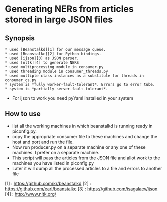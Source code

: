 # Generating NERs from articles stored in large JSON files

## Synopsis

	* used [Beanstalkd][1] for our message queue.
	* used [Beanstalkc][2] for Python bindings.
	* used [ijson][3] as JSON parser.
	* used [nltk][4] to generate NERS
	* used multiprocessing module in consumer.py
	* used threading module in consumer_threads.py
	* used multiple class instances as a substitute for threads in consumer_cs.py
	* system is *fully worker-fault-tolerant*. Errors go to error tube.
	* system is *partially server-fault-tolerant*.
	

 - For ijson to work you need pyYaml installed in your system

## How to use

* list all the working machines in which beanstalkd is running ready in piconfig.py.
* copy the appropriate consumer file to these machines and change the host and port and run the file.
* Now run producer.py on a separate machine or any one of these machines. I prefer on a separate machine.
* This script will pass the articles from the JSON file and allot work to the machines you
have listed in piconfig.py
* Later it will dump all the processed articles to a file and errors to another file

[1] : https://github.com/kr/beanstalkd
[2] : https://github.com/earl/beanstalkc
[3] : https://github.com/isagalaev/ijson
[4] : http://www.nltk.org/